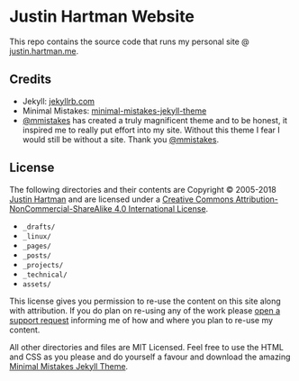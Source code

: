 # Justin Hartman Website
This repo contains the source code that runs my personal site @ [justin.hartman.me][site]. 

## Credits

* Jekyll: [jekyllrb.com][jekyll]
* Minimal Mistakes: [minimal-mistakes-jekyll-theme][mm]
* [@mmistakes][mmistakes] has created a truly magnificent theme and to be honest, it inspired me to really put effort into my site. Without this theme I fear I would still be without a site. Thank you [@mmistakes][mmistakes].

## License

The following directories and their contents are Copyright &copy; 2005-2018 <a rel="author" href="http://justin.hartman.me">Justin Hartman</a> and are licensed under a <a rel="license external" href="http://creativecommons.org/licenses/by-nc-sa/4.0/">Creative Commons Attribution-NonCommercial-ShareAlike 4.0 International License</a>. 

* `_drafts/`
* `_linux/`
* `_pages/`
* `_posts/`
* `_projects/`
* `_technical/`
* `assets/`

This license gives you permission to re-use the content on this site along with attribution. If you do plan on re-using any of the work please [open a support request][issue] informing me of how and where you plan to re-use my content.

All other directories and files are MIT Licensed. Feel free to use the HTML and CSS as you please and do yourself a favour and download the amazing [Minimal Mistakes Jekyll Theme][mm].  

[site]: https://justin.hartman.me
[email]: mailto:justin@hartman.me?subject=Content+Attribution
[issue]: https://github.com/justinhartman/justinhartman.github.io/issues/new
[mm]: https://mademistakes.com/work/minimal-mistakes-jekyll-theme/
[jekyll]: https://jekyllrb.com
[mmistakes]: https://github.com/mmistakes
